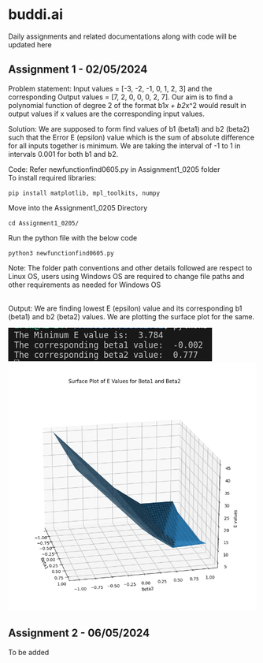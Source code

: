 # buddi.ai
Daily assignments and related documentations along with code will be updated here

## Assignment 1 - 02/05/2024
Problem statement: Input values = [-3, -2, -1, 0, 1, 2, 3] and the corresponding Output values = [7, 2, 0, 0, 0, 2, 7]. Our aim is to find a polynomial function of degree 2 of the format b1*x + b2*x^2 would result in output values if x values are the corresponding input values.<br>

Solution: We are supposed to form find values of b1 (beta1) and b2 (beta2) such that the Error E (epsilon) value which is the sum of absolute difference for all inputs together is minimum. We are taking the interval of -1 to 1 in intervals 0.001 for both b1 and b2.<br>

Code: Refer newfunctionfind0605.py in Assignment1_0205 folder <br>
To install required libraries:
```
pip install matplotlib, mpl_toolkits, numpy
```
Move into the Assignment1_0205 Directory
```
cd Assignment1_0205/
```
Run the python file with the below code
```
python3 newfunctionfind0605.py
```
Note: The folder path conventions and other details followed are respect to Linux OS, users using Windows OS are required to change file paths and other requirements as needed for Windows OS <br><br>

Output: We are finding lowest E (epsilon) value and its corresponding b1 (beta1) and b2 (beta2) values. We are plotting the surface plot for the same.<br>

![minmax b1 b2 values](<Pictures/Screenshot from 2024-05-06 23-17-49.png>) <br>
![surface plot output](<Pictures/Screenshot from 2024-05-06 23-17-23.png>)

## Assignment 2 - 06/05/2024
To be added


